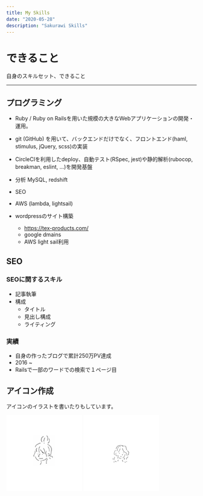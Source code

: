 ```yaml
---
title: My Skills
date: "2020-05-28"
description: "Sakurawi Skills"
---
```


# できること
自身のスキルセット、できること

---
## プログラミング

- Ruby / Ruby on Railsを用いた規模の大きなWebアプリケーションの開発・運用。

- git (GitHub) を用いて、バックエンドだけでなく、フロントエンド(haml, stimulus, jQuery, scss)の実装

- CircleCIを利用したdeploy、自動テスト(RSpec, jest)や静的解析(rubocop, breakman, eslint, ...)を開発基盤

- 分析 MySQL, redshift

- SEO

- AWS (lambda, lightsail)

- wordpressのサイト構築
  - https://tex-products.com/
  - google dmains
  - AWS light sail利用

## SEO
### SEOに関するスキル
- 記事執筆
- 構成
  - タイトル
  - 見出し構成
  - ライティング

### 実績
- 自身の作ったブログで累計250万PV達成
- 2016 ~
- Railsで一部のワードでの検索で１ページ目


## アイコン作成
アイコンのイラストを書いたりもしています。

<img src="./girl.png" alt="エビフライトライアングル" title="サンプル" width="200">
<img src="./woman.png" alt="エビフライトライアングル" title="サンプル" width="200">
